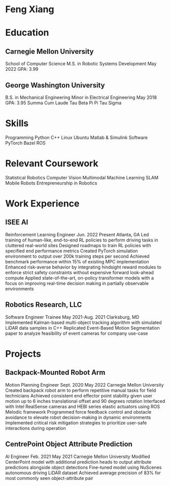 # Feng Xiang

# Education
## Carnegie Mellon University
School of Computer Science
M.S. in Robotic Systems Development
May 2022 GPA: 3.99
## George Washington University
B.S. in Mechanical Engineering
Minor in Electrical Engineering
May 2018 GPA: 3.95
Summa Cum Laude
Tau Beta Pi
Pi Tau Sigma

# Skills
Programming
Python
C++
Linux Ubuntu
Matlab & Simulink
Software
PyTorch
Bazel
ROS
# Relevant Coursework
Statistical Robotics
Computer Vision
Multimodal Machine Learning SLAM
Mobile Robots
Entrepreneurship in Robotics

# Work Experience
## ISEE AI
Reinforcement Learning Engineer
Jun. 2022
Present
Atlanta, GA
Led training of human-like, end-to-end RL policies to perform driving tasks in cluttered real-world sites
Designed roadmaps to train RL policies with specified end performance metrics
Created PyTorch simulation environment to output over 200k training steps per second
Achieved benchmark performance within 15% of existing MPC implementation
Enhanced risk-averse behavior by integrating hindsight reward modules to enforce strict safety constraints without expensive forward look-ahead compute
Applied state-of-the-art, on-policy transformer models with a focus on improving real-time decision making in partially observable environments
## Robotics Research, LLC
Software Engineer Trainee
May 2021-Aug. 2021
Clarksburg, MD
Implemented Kalman-based multi-object tracking algorithm with simulated LiDAR data samples in C++
Replicated Event-Based Motion Segmentation paper to analyze feasibility of event cameras for company use-case

# Projects
## Backpack-Mounted Robot Arm
Motion Planning Engineer
Sept. 2020 May 2022
Carnegie Mellon University
Created backpack robot arm to perform repetitive manual tasks for field technicians
Achieved consistent end effector point stability given user motion up to 6 inches translational offset and 90 degrees rotation
Interfaced with Intel RealSense cameras and HEBI series elastic actuators using ROS Melodic framework
Programmed force feedback control and obstacle avoidance to elevate robot decision-making in dynamic environments
Implemented critical risk mitigation strategies to prioritize user-safe interactions during operation
## CentrePoint Object Attribute Prediction
Al Engineer
Feb. 2021 May 2021
Carnegie Mellon University
Modified CenterPoint model with additional prediction heads to output attribute predictions alongside object detections
Fine-tuned model using NuScenes autonomous driving LiDAR dataset
Achieved average precision of 83% for most commonly seen object-attribute pair
